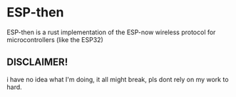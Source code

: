 # ESP-then

ESP-then is a rust implementation of the ESP-now wireless protocol for microcontrollers (like the ESP32)

## DISCLAIMER!
i have no idea what I'm doing, it all might break, pls dont rely on my work to hard.
